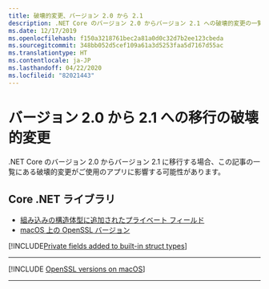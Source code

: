 ```yaml
---
title: 破壊的変更、バージョン 2.0 から 2.1
description: .NET Core のバージョン 2.0 からバージョン 2.1 への破壊的変更の一覧を示します。
ms.date: 12/17/2019
ms.openlocfilehash: f150a3218761bec2a81a0d0c32d7b2ee123cbeda
ms.sourcegitcommit: 348bb052d5cef109a61a3d5253faa5d7167d55ac
ms.translationtype: HT
ms.contentlocale: ja-JP
ms.lasthandoff: 04/22/2020
ms.locfileid: "82021443"
---
```

# <a name="breaking-changes-for-migration-from-version-20-to-21"></a>バージョン 2.0 から 2.1 への移行の破壊的変更

.NET Core のバージョン 2.0 からバージョン 2.1 に移行する場合、この記事の一覧にある破壊的変更がご使用のアプリに影響する可能性があります。

## <a name="core-net-libraries"></a>Core .NET ライブラリ

- [組み込みの構造体型に追加されたプライベート フィールド](#private-fields-added-to-built-in-struct-types)
- [macOS 上の OpenSSL バージョン](#openssl-versions-on-macos)

[!INCLUDE[Private fields added to built-in struct types](~/includes/core-changes/corefx/2.1/instantiate-struct.md)]

***

[!INCLUDE [OpenSSL versions on macOS](../../../includes/core-changes/corefx/openssl-dependencies-macos.md)]

***
